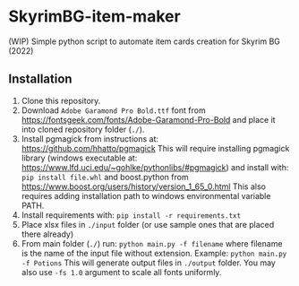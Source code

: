 # SkyrimBG-item-maker
(WIP) Simple python script to automate item cards creation for Skyrim BG (2022)

## Installation

1. Clone this repository.
2. Download `Adobe Garamond Pro Bold.ttf` font from
https://fontsgeek.com/fonts/Adobe-Garamond-Pro-Bold
and place it into cloned repository folder (`./`).
3. Install pgmagick from instructions at:
https://github.com/hhatto/pgmagick
This will require installing pgmagick library (windows executable at: https://www.lfd.uci.edu/~gohlke/pythonlibs/#pgmagick) and install with:
`pip install file.whl`
and boost.python from https://www.boost.org/users/history/version_1_65_0.html
This also requires adding installation path to windows environmental variable PATH.
4. Install requirements with:
`pip install -r requirements.txt`
5. Place xlsx files in `./input` folder (or use sample ones that are placed there already)
6. From main folder (`./`) run:
`python main.py -f filename`
where filename is the name of the input file without extension. Example:
`python main.py -f Potions`
This will generate output files in `./output` folder.
You may also use `-fs 1.0` argument to scale all fonts uniformly.
